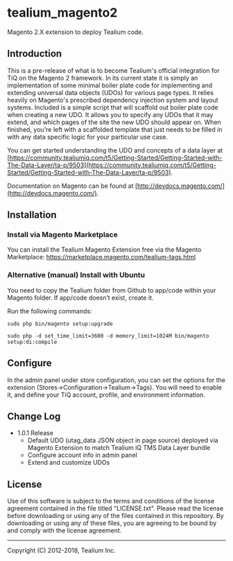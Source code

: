 # tealium_magento2
Magento 2.X extension to deploy Tealium code.

## Introduction
This is a pre-release of what is to become Tealium's official integration for TiQ on the Magento 2 framework. In its current state it is simply an implementation of some minimal boiler plate code for implementing and extending universal data objects (UDOs) for various page types. It relies heavily on Magento's prescribed dependency injection system and layout systems. Included is a simple script that will scaffold out boiler plate code when creating a new UDO. It allows you to specify any UDOs that it may extend, and which pages of the site the new UDO should appear on. When finished, you're left with a scaffolded template that just needs to be filled in with any data specific logic for your particular use case.

You can get started understanding the UDO and concepts of a data layer at [https://community.tealiumiq.com/t5/Getting-Started/Getting-Started-with-The-Data-Layer/ta-p/9503](https://community.tealiumiq.com/t5/Getting-Started/Getting-Started-with-The-Data-Layer/ta-p/9503).

Documentation on Magento can be found at [http://devdocs.magento.com/](http://devdocs.magento.com/).

## Installation
### Install via Magento Marketplace
You can install the Tealium Magento Extension free via the Magento Marketplace: https://marketplace.magento.com/tealium-tags.html

### Alternative (manual) Install with Ubuntu
You need to copy the Tealium folder from Github to app/code within your Magento folder.  If app/code doesn’t exist, create it.

Run the following commands:
```
sudo php bin/magento setup:upgrade

sudo php -d set_time_limit=3600 -d memory_limit=1024M bin/magento setup:di:compile
```

## Configure
In the admin panel under store configuration, you can set the  options for the extension (Stores->Configuration->Tealium->Tags). You will need to enable it, and define your TiQ account, profile, and environment information.


## Change Log

- 1.0.1 Release
    - Default UDO (utag_data JSON object in page source) deployed via Magento Extension to match Tealium iQ TMS Data Layer bundle
    - Configure account info in admin panel
    - Extend and customize UDOs


## License

Use of this software is subject to the terms and conditions of the license agreement contained in the file titled "LICENSE.txt".  Please read the license before downloading or using any of the files contained in this repository. By downloading or using any of these files, you are agreeing to be bound by and comply with the license agreement.

---
Copyright (C) 2012-2018, Tealium Inc.
